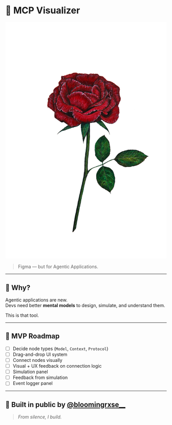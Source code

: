 # 🌹 MCP Visualizer

![rose](public/rose.jpg)

> Figma — but for Agentic Applications.

---

## 🧠 Why?

Agentic applications are new.  
Devs need better **mental models** to design, simulate, and understand them.

This is that tool.

---

## 🚧 MVP Roadmap

- [ ] Decide node types (`Model`, `Context`, `Protocol`)
- [ ] Drag-and-drop UI system
- [ ] Connect nodes visually
- [ ] Visual + UX feedback on connection logic
- [ ] Simulation panel
- [ ] Feedback from simulation
- [ ] Event logger panel

---

## 🌱 Built in public by [@bloomingrxse__](https://twitter.com/bloomingrxse__)

> *From silence, I build.*


